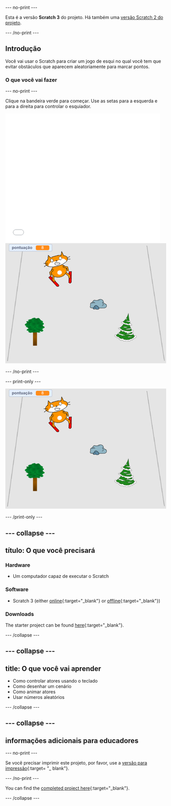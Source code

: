 --- no-print ---

Esta é a versão **Scratch 3** do projeto. Há também uma [versão Scratch 2 do projeto](https://projects.raspberrypi.org/en/projects/scratch-cat-goes-skiing-scratch2).

--- /no-print ---

## Introdução

Você vai usar o Scratch para criar um jogo de esqui no qual você tem que evitar obstáculos que aparecem aleatoriamente para marcar pontos.

### O que você vai fazer

--- no-print ---

Clique na bandeira verde para começar. Use as setas para a esquerda e para a direita para controlar o esquiador.

<div class="scratch-preview">
  <iframe allowtransparency="true" width="485" height="402" src="//scratch.mit.edu/projects/embed/281116583/?autostart=false" frameborder="0" scrolling="no"></iframe>
  <img src="images/skiing-final.png">
</div>

--- /no-print ---

--- print-only ---

![projeto concluído](images/skiing-final.png)

--- /print-only ---

--- collapse ---
---
título: O que você precisará
---

### Hardware

+ Um computador capaz de executar o Scratch

### Software

+ Scratch 3 (either [online](https://rpf.io/scratchon){:target="_blank"} or [offline](https://rpf.io/scratchoff){:target="_blank"})

### Downloads

The starter project can be found [here](https://rpf.io/p/en/scratch-cat-goes-skiing-go){:target="_blank"}.

--- /collapse ---

--- collapse ---
---
title: O que você vai aprender
---

+ Como controlar atores usando o teclado
+ Como desenhar um cenário
+ Como animar atores
+ Usar números aleatórios

--- /collapse ---

--- collapse ---
---
informações adicionais para educadores
---

--- no-print ---

Se você precisar imprimir este projeto, por favor, use a [versão para impressão](https://projects.raspberrypi.org/en/projects/scratch-cat-goes-skiing/print){:target= "_ blank"}.

--- /no-print ---

You can find the [completed project here](https://rpf.io/p/en/scratch-cat-goes-skiing-get){:target="_blank"}.

--- /collapse ---
